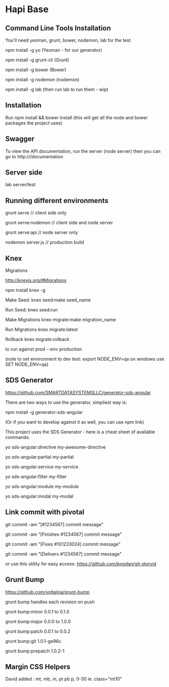# Hapi Base


## Command Line Tools Installation

You'll need yeoman, grunt, bower, nodemon, lab for the test

npm install -g yo   (Yeoman - for our generator)

npm install -g grunt-cli  (Grunt)

npm install -g bower (Bower)

npm install -g nodemon (nodemon)

npm install -g lab  (then run lab to run them - wip)

## Installation

Run npm install && bower install (this will get all the node and bower packages the project uses)

## Swagger

To view the API documentation, run the server (node server) then you can go to http://<currentserver>/documentation

## Server side

lab server/test

## Running different environments

grunt serve  // client side only

grunt serve:nodemon // client side and node server

grunt serve:api  // node server only

nodemon server.js // production build

## Knex

Migrations

http://knexjs.org/#Migrations

npm install knex -g

Make Seed: knex seed:make seed_name

Run Seed: knex seed:run

Make Migrations knex migrate:make migration_name

Run Migrations knex migrate:latest

Rollback knex migrate:rollback

to run against prod   --env production

(note to set environment to dev test:  export NODE_ENV=qa  on windows use SET NODE_ENV=qa)

## SDS Generator

https://github.com/SMARTDATASYSTEMSLLC/generator-sds-angular

There are two ways to use the generator, simpliest way is:

npm install -g generator-sds-angular

(Or if you want to develop against it as well, you can use npm link)

This project uses the SDS Generator - here is a cheat sheet of available commands:

yo sds-angular:directive my-awesome-directive

yo sds-angular:partial my-partial

yo sds-angular:service my-service

yo sds-angular:filter my-filter

yo sds-angular:module my-module

yo sds-angular:modal my-modal


## Link commit with pivotal

git commit -am "[#1234567] commit message"

git commit -am "[Finishes #1234567] commit message"

git commit -am "[Fixes #101233024] commit message"

git commit -am "[Delivers #1234567] commit message"

or use this utility for easy access:
https://github.com/bogdan/git-storyid

## Grunt Bump

https://github.com/vojtajina/grunt-bump

grunt bump handles each revision on push
 
grunt bump:minor 0.0.1 to 0.1.0

grunt bump:major 0.0.0 to 1.0.0

grunt bump:patch 0.0.1 to 0.0.2

grunt bump:git  1.0.1-ge96c

grunt bump:prepatch 1.0.2-1

## Margin CSS Helpers

David added :  mt, mb, m, pt pb p, 0-30   ie. class="mt10"
